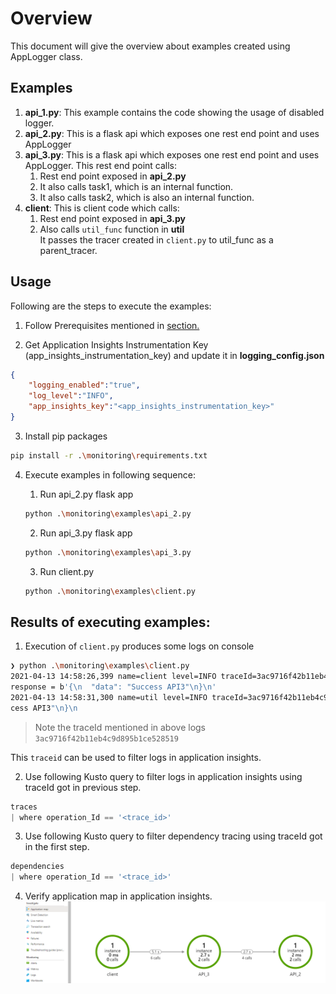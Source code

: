 # Overview

This document will give the overview about examples created using AppLogger class.

## Examples

1. **api_1.py**: This example contains the code showing the usage of disabled logger.
1. **api_2.py**: This is a flask api which exposes one rest end point and uses AppLogger
1. **api_3.py**: This is a flask api which exposes one rest end point and uses AppLogger. This rest end point calls:
    1. Rest end point exposed in **api_2.py**
    1. It also calls task1, which is an internal function.
    1. It also calls task2, which is also an internal function.
1. **client**: This is client code which calls:
    1. Rest end point exposed in **api_3.py**
    1. Also calls `util_func` function in **util**  
    It passes the tracer created in `client.py` to util_func as a parent_tracer.

## Usage

Following are the steps to execute the examples:

1. Follow Prerequisites mentioned in [section.](../../README.md#prerequisites-for-using-applogger)

1. Get Application Insights Instrumentation Key (app_insights_instrumentation_key) and update it in **logging_config.json**

```json
{
    "logging_enabled":"true",
    "log_level":"INFO",
    "app_insights_key":"<app_insights_instrumentation_key>"
}
```

3. Install pip packages

```bash
pip install -r .\monitoring\requirements.txt
```

4. Execute examples in following sequence:

    1. Run api_2.py flask app

    ```bash
    python .\monitoring\examples\api_2.py 
    ```

    2. Run api_3.py flask app

    ```bash
    python .\monitoring\examples\api_3.py 
    ```

    3. Run client.py 

    ```bash
    python .\monitoring\examples\client.py 
    ```

## Results of executing examples:

1. Execution of `client.py` produces some logs on console
```sh
❯ python .\monitoring\examples\client.py
2021-04-13 14:58:26,399 name=client level=INFO traceId=3ac9716f42b11eb4c9d895b1ce528519 spanId=0000000000000000 Calling api 3
response = b'{\n  "data": "Success API3"\n}\n'
2021-04-13 14:58:31,300 name=util level=INFO traceId=3ac9716f42b11eb4c9d895b1ce528519 spanId=d0c25ebf22957d7e In util_func
cess API3"\n}\n
```

> Note the traceId mentioned in above logs `3ac9716f42b11eb4c9d895b1ce528519`

This `traceid` can be used to filter logs in application insights.

2. Use following Kusto query to filter logs in application insights using traceId got in previous step.

```py
traces
| where operation_Id == '<trace_id>'

```

3. Use following Kusto query to filter dependency tracing using traceId got in the first step.

```py
dependencies
| where operation_Id == '<trace_id>'

```

4. Verify application map in application insights. 
![alt text](../img/application_map.png)
